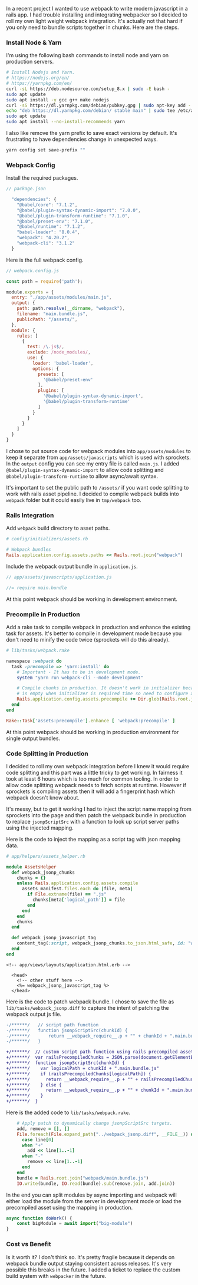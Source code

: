 In a recent project I wanted to use webpack to write modern javascript in a rails app. I had trouble installing and integrating webpacker so I decided to roll my own light weight webpack integration. It's actually not that hard if you only need to bundle scripts together in chunks. Here are the steps. 

### Install Node & Yarn

I'm using the following bash commands to install node and yarn on production servers. 

```sh
# Install Nodejs and Yarn.
# https://nodejs.org/en/ 
# https://yarnpkg.com/en/
curl -sL https://deb.nodesource.com/setup_8.x | sudo -E bash -
sudo apt update
sudo apt install -y gcc g++ make nodejs
curl -sS https://dl.yarnpkg.com/debian/pubkey.gpg | sudo apt-key add -
echo "deb https://dl.yarnpkg.com/debian/ stable main" | sudo tee /etc/apt/sources.list.d/yarn.list
sudo apt update
sudo apt install --no-install-recommends yarn
```

I also like remove the yarn prefix to save exact versions by default. It's frustrating to have dependencies change in unexpected ways. 

```sh
yarn config set save-prefix ""
```

### Webpack Config

Install the required packages.

```js
// package.json

  "dependencies": {
    "@babel/core": "7.1.2",
    "@babel/plugin-syntax-dynamic-import": "7.0.0",
    "@babel/plugin-transform-runtime": "7.1.0",
    "@babel/preset-env": "7.1.0",
    "@babel/runtime": "7.1.2",
    "babel-loader": "8.0.4",
    "webpack": "4.20.2",
    "webpack-cli": "3.1.2"
  }
```

Here is the full webpack config. 

```js
// webpack.config.js

const path = require('path');

module.exports = {
  entry: "./app/assets/modules/main.js",
  output: {
    path: path.resolve(__dirname, "webpack"),
    filename: "main.bundle.js",
    publicPath: "/assets/",
  },
  module: {
    rules: [
      {
        test: /\.js$/,
        exclude: /node_modules/,
        use: {
          loader: 'babel-loader',
          options: {
            presets: [
              '@babel/preset-env'
            ],
            plugins: [
              '@babel/plugin-syntax-dynamic-import',
              '@babel/plugin-transform-runtime'
            ]
          }
        }
      }
    ]
  }
}
```

I chose to put source code for webpack modules into `app/assets/modules` to keep it separate from `app/assets/javascripts` which is used with sprockets. In the `output` config you can see my entry file is called `main.js`. I added `@babel/plugin-syntax-dynamic-import` to allow code splitting and `@babel/plugin-transform-runtime` to allow async/await syntax. 

It's important to set the public path to `/assets/` if you want code splitting to work with rails asset pipeline. I decided to compile webpack builds into `webpack` folder but it could easily live in `tmp/webpack` too. 

### Rails Integration

Add `webpack` build directory to asset paths.

```rb
# config/initializers/assets.rb

# Webpack bundles
Rails.application.config.assets.paths << Rails.root.join("webpack")
```

Include the webpack output bundle in `application.js`.

```js
// app/assets/javascripts/application.js

//= require main.bundle
```

At this point webpack should be working in development environment.  

### Precompile in Production

Add a rake task to compile webpack in production and enhance the existing task for assets. It's better to compile in development mode because you don't need to minify the code twice (sprockets will do this already). 

```rb
# lib/tasks/webpack.rake

namespace :webpack do
  task :precompile => 'yarn:install' do
    # Important - It has to be in development mode.
    system "yarn run webpack-cli --mode development"

    # Compile chunks in production. It doesn't work in initializer because the folder
    # is empty when initializer is required time so need to configure after compile step.
    Rails.application.config.assets.precompile += Dir.glob(Rails.root.join('webpack/*'))
  end
end

Rake::Task['assets:precompile'].enhance [ 'webpack:precompile' ]
```

At this point webpack should be working in production environment for single output bundles. 

### Code Splitting in Production

I decided to roll my own webpack integration before I knew it would require code splitting and this part was a little tricky to get working. In fairness it took at least 6 hours which is too much for common tooling. In order to allow code splitting webpack needs to fetch scripts at runtime. However if sprockets is compiling assets then it will add a fingerprint hash which webpack doesn't know about. 

It's messy, but to get it working I had to inject the script name mapping from sprockets into the page and then patch the webpack bundle in production to replace `jsonpScriptSrc` with a function to look up script server paths using the injected mapping. 

Here is the code to inject the mapping as a script tag with json mapping data. 

```rb
# app/helpers/assets_helper.rb

module AssetsHelper
  def webpack_jsonp_chunks
    chunks = {}
    unless Rails.application.config.assets.compile
      assets_manifest.files.each do |file, meta|
        if File.extname(file) == ".js"
          chunks[meta['logical_path']] = file
        end
      end
    end
    chunks
  end

  def webpack_jsonp_javascript_tag
    content_tag(:script, webpack_jsonp_chunks.to_json.html_safe, id: "webpack_jsonp_chunks", type: "application/json")
  end
end
```

```erb
<!-- app/views/layouts/application.html.erb -->

  <head>
    <!-- other stuff here -->
    <%= webpack_jsonp_javascript_tag %>
  </head>
```

Here is the code to patch webpack bundle. I chose to save the file as `lib/tasks/webpack_jsonp.diff` to capture the intent of patching the webpack output js file. 

```diff
-/******/ 	// script path function
-/******/ 	function jsonpScriptSrc(chunkId) {
-/******/ 		return __webpack_require__.p + "" + chunkId + ".main.bundle.js"
-/******/ 	}

+/******/  // custom script path function using rails precompiled assets
+/******/  var railsPrecompiledChunks = JSON.parse(document.getElementById("webpack_jsonp_chunks").innerHTML)
+/******/  function jsonpScriptSrc(chunkId) {
+/******/    var logicalPath = chunkId + ".main.bundle.js"
+/******/    if (railsPrecompiledChunks[logicalPath]) {
+/******/      return __webpack_require__.p + "" + railsPrecompiledChunks[logicalPath]
+/******/    } else {
+/******/      return __webpack_require__.p + "" + chunkId + ".main.bundle.js"
+/******/    }
+/******/  }
```

Here is the added code to `lib/tasks/webpack.rake`.

```rb
    # Apply patch to dynamically change jsonpScriptSrc targets.
    add, remove = [], []
    File.foreach(File.expand_path("../webpack_jsonp.diff", __FILE__)) do |line|
      case line[0]
      when "+"
        add << line[1..-1]
      when "-"
        remove << line[1..-1]
      end
    end
    bundle = Rails.root.join("webpack/main.bundle.js")
    IO.write(bundle, IO.read(bundle).sub(remove.join, add.join))
```

In the end you can split modules by async importing and webpack will either load the module from the server in development mode or load the precompiled asset using the mapping in production. 

```js
async function doWork() {
    const bigModule = await import("big-module")
}
```

### Cost vs Benefit

Is it worth it? I don't think so. It's pretty fragile because it depends on webpack bundle output staying consistent across releases. It's very possible this breaks in the future. I added a ticket to replace the custom build system with `webpacker` in the future. 
